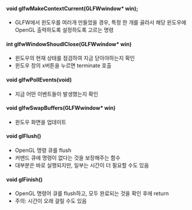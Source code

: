 #### void glfwMakeContextCurrent(GLFWwindow* win);
- GLFW에서 윈도우를 여러개 만들었을 경우, 특정 한 개를 골라서 해당 윈도우에 OpenGL 출력하도록 설정하도록 고르는 명령

#### int glfwWindowShoudlClose(GLFWwindow* win)
- 윈도우의 현재 상태를 점검하여 지금 닫아야하는지 확인
- 윈도우 창의 x버튼을 누르면 terminate 호출

#### void glfwPollEvents(void)
- 지금 어떤 이벤트들이 발생했는지 확인

#### void glfwSwapBuffers(GLFWwindow* win)
- 윈도우 화면을 업데이트

#### void glFlush()
- OpenGL 명령 큐를 flush
- 커맨드 큐에 명령이 없다는 것을 보장해주는 함수
- 대부분은 바로 실행되지만, 일부는 시간이 더 필요할 수도 있음

#### void glFinish()
- OpenGL 명령어 큐를 flush하고, 모두 완료되는 것을 확인 후에 return
- 주의: 시간이 오래 걸릴 수도 있음
